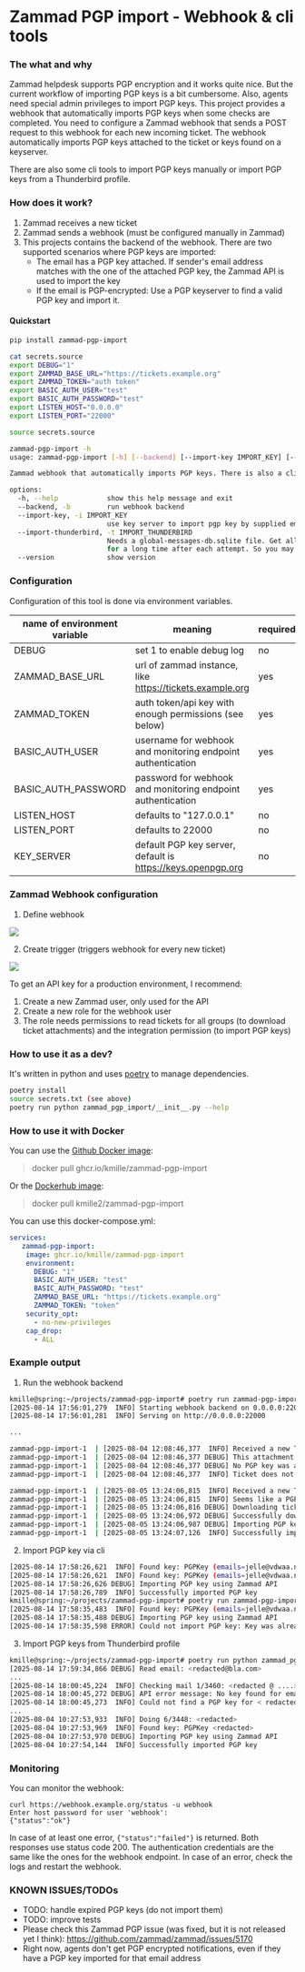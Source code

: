 # Zammad PGP import - Webhook & cli tools

### The what and why
Zammad helpdesk supports PGP encryption and it works quite nice. But the current workflow of importing PGP keys is a bit cumbersome. Also, agents need special admin privileges to import PGP keys. This project provides a webhook that automatically imports PGP keys when some checks are completed. You need to configure a Zammad webhook that sends a POST request to this webhook for each new incoming ticket. The webhook automatically imports PGP keys attached to the ticket or keys found on a keyserver.

There are also some cli tools to import PGP keys manually or import PGP keys from a Thunderbird profile.

### How does it work?
1) Zammad receives a new ticket
2) Zammad sends a webhook (must be configured manually in Zammad)
3) This projects contains the backend of the webhook. There are two supported scenarios where PGP keys are imported:
    - The email has a PGP key attached. If sender's email address matches with the one of the attached PGP key, the Zammad API is used to import the key
    - If the email is PGP-encrypted: Use a PGP keyserver to find a valid PGP key and import it.

#### Quickstart

```bash
pip install zammad-pgp-import

cat secrets.source
export DEBUG="1"
export ZAMMAD_BASE_URL="https://tickets.example.org"
export ZAMMAD_TOKEN="auth token"
export BASIC_AUTH_USER="test"
export BASIC_AUTH_PASSWORD="test"
export LISTEN_HOST="0.0.0.0"
export LISTEN_PORT="22000"

source secrets.source

zammad-pgp-import -h
usage: zammad-pgp-import [-h] [--backend] [--import-key IMPORT_KEY] [--import-thunderbird IMPORT_THUNDERBIRD] [--version]

Zammad webhook that automatically imports PGP keys. There is also a cli to import PGP keys manually. Configuration is done via environment variables. Docs can be found here: https://github.com/kmille/zammad-pgp-auto-import

options:
  -h, --help            show this help message and exit
  --backend, -b         run webhook backend
  --import-key, -i IMPORT_KEY
                        use key server to import pgp key by supplied email/key id
  --import-thunderbird, -t IMPORT_THUNDERBIRD
                        Needs a global-messages-db.sqlite file. Get all email addresses from global-messages-db.sqlite (part of a Thunderbird profile). Try to find a PGP key and import it to Zammad. As there is rate limiting, we sleep
                        for a long time after each attempt. So you may want to run this on a server
  --version             show version
```

### Configuration

Configuration of this tool is done via environment variables.

| name of environment variable | meaning                                                     | required |
| ---------------------------- | ----------------------------------------------------------- | -------- |
| DEBUG                        | set 1 to enable debug log                                   | no       |
| ZAMMAD_BASE_URL              | url of zammad instance, like https://tickets.example.org    | yes      |
| ZAMMAD_TOKEN                 | auth token/api key with enough permissions (see below)      | yes      |
| BASIC_AUTH_USER              | username for webhook and monitoring endpoint authentication | yes      |
| BASIC_AUTH_PASSWORD          | password for webhook and monitoring endpoint authentication | yes      |
| LISTEN_HOST                  | defaults to "127.0.0.1"                                     | no       |
| LISTEN_PORT                  | defaults to 22000                                           | no       |
| KEY_SERVER                   | default PGP key server, default is https://keys.openpgp.org | no       |

### Zammad Webhook configuration

1) Define webhook

![](/docs/screenshot_webhook.png)

2) Create trigger (triggers webhook for every new ticket)

![](/docs/screenshot_trigger.png)

To get an API key for a production environment, I recommend:

1) Create a new Zammad user, only used for the API
2) Create a new role for the webhook user
3) The role needs permissions to read tickets for all groups (to download ticket attachments) and the integration permission (to import PGP keys)

### How to use it as a dev?

It's written in python and uses [poetry](https://python-poetry.org/) to manage dependencies.

```bash
poetry install
source secrets.txt (see above)
poetry run python zammad_pgp_import/__init__.py --help
```

### How to use it with Docker

You can use the [Github Docker image](https://github.com/kmille/zammad-pgp-auto-import/pkgs/container/zammad-pgp-import): 

> docker pull ghcr.io/kmille/zammad-pgp-import

Or the [Dockerhub image](https://hub.docker.com/r/kmille2/zammad-pgp-import):

> docker pull kmille2/zammad-pgp-import

You can use this docker-compose.yml:

```yaml
services:
   zammad-pgp-import:
    image: ghcr.io/kmille/zammad-pgp-import
    environment:
      DEBUG: "1"
      BASIC_AUTH_USER: "test"
      BASIC_AUTH_PASSWORD: "test"
      ZAMMAD_BASE_URL: "https://tickets.example.org"
      ZAMMAD_TOKEN: "token"
    security_opt:
      - no-new-privileges
    cap_drop:
      - ALL
```

### Example output
1) Run the webhook backend

```bash
kmille@spring:~/projects/zammad-pgp-import# poetry run zammad-pgp-import --backend
[2025-08-14 17:56:01,279  INFO] Starting webhook backend on 0.0.0.0:22000 (version 0.1.1a5, debug=True)
[2025-08-14 17:56:01,281  INFO] Serving on http://0.0.0.0:22000

...

zammad-pgp-import-1  | [2025-08-04 12:08:46,377  INFO] Received a new Ticket: https://tickets.example.org/#ticket/zoom/133 (from=<redacted>, is_encrypted=False)
zammad-pgp-import-1  | [2025-08-04 12:08:46,377 DEBUG] This attachment is not a PGP key (Content-Type='')                                                                                                                                      
zammad-pgp-import-1  | [2025-08-04 12:08:46,377 DEBUG] No PGP key was attached to this email                                                                                                                                                   
zammad-pgp-import-1  | [2025-08-04 12:08:46,377  INFO] Ticket does not have a PGP key attached. It is also not encrypted and/or PGP key was not found on a keysever                  

zammad-pgp-import-1  | [2025-08-05 13:24:06,815  INFO] Received a new Ticket: https://tickets.example.org/#ticket/zoom/139 (from=<redacted>, is_encrypted=True)
zammad-pgp-import-1  | [2025-08-05 13:24:06,815  INFO] Seems like a PGP key is attached to this email
zammad-pgp-import-1  | [2025-08-05 13:24:06,816 DEBUG] Downloading ticket attachment using Zammad API
zammad-pgp-import-1  | [2025-08-05 13:24:06,972 DEBUG] Successfully downloaded email attachment
zammad-pgp-import-1  | [2025-08-05 13:24:06,987 DEBUG] Importing PGP key using Zammad API
zammad-pgp-import-1  | [2025-08-05 13:24:07,126  INFO] Successfully imported pgp key <redacted> for email <redacted>

```

2. Import PGP key via cli

```bash
[2025-08-14 17:58:26,621  INFO] Found key: PGPKey (emails=jelle@vdwaa.nl,jelle@archlinux.org,jvanderwaa@redhat.com fingerprint=E499C79F53C96A54E572FEE1C06086337C50773E
[2025-08-14 17:58:26,621  INFO] Found key: PGPKey (emails=jelle@vdwaa.nl,jelle@archlinux.org,jvanderwaa@redhat.com fingerprint=E499C79F53C96A54E572FEE1C06086337C50773E
[2025-08-14 17:58:26,626 DEBUG] Importing PGP key using Zammad API
[2025-08-14 17:58:26,789  INFO] Successfully imported PGP key
kmille@spring:~/projects/zammad-pgp-import# poetry run zammad-pgp-import -i jelle@archlinux.org
[2025-08-14 17:58:35,483  INFO] Found key: PGPKey (emails=jelle@vdwaa.nl,jelle@archlinux.org,jvanderwaa@redhat.com fingerprint=E499C79F53C96A54E572FEE1C06086337C50773E
[2025-08-14 17:58:35,488 DEBUG] Importing PGP key using Zammad API
[2025-08-14 17:58:35,598 ERROR] Could not import PGP key: Key was already imported. API response: Fingerprint There is already a PGP key with the same fingerprint.
```

3. Import PGP keys from Thunderbird profile

```bash
kmille@spring:~/projects/zammad-pgp-import# poetry run python zammad_pgp_import/__init__.py -t ~/.config/Thunderbird-LG/.thunderbird/....default-release/global-messages-db.sqlite                                                        
[2025-08-14 17:59:34,866 DEBUG] Read email: <redacted@bla.com>
...
[2025-08-14 18:00:45,224  INFO] Checking mail 1/3460: <redacted @ ....>
[2025-08-14 18:00:45,272 DEBUG] API error message: No key found for email address < redacted>
[2025-08-14 18:00:45,273  INFO] Could not find a PGP key for < redacted > using keyserver https://keys.openpgp.org
...
[2025-08-04 10:27:53,933  INFO] Doing 6/3448: <redacted>
[2025-08-04 10:27:53,969  INFO] Found key: PGPKey <redacted>
[2025-08-04 10:27:53,970 DEBUG] Importing PGP key using Zammad API
[2025-08-04 10:27:54,144  INFO] Successfully imported PGP key
```

### Monitoring

You can monitor the webhook:

```
curl https://webhook.example.org/status -u webhook
Enter host password for user 'webhook':
{"status":"ok"}
```

In case of at least one error, `{"status":"failed"}` is returned. Both responses use status code 200. The authentication credentials are the same like the ones for the webhook endpoint. In case of an error, check the logs and restart the webhook.

### KNOWN ISSUES/TODOs

- TODO: handle expired PGP keys (do not import them)
- TODO: improve tests
- Please check this Zammad PGP issue (was fixed, but it is not released yet I think): https://github.com/zammad/zammad/issues/5170
- Right now, agents don't get PGP encrypted notifications, even if they have a PGP key imported for that email address
